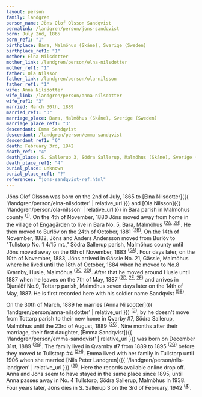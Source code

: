 ```yaml
---
layout: person
family: landgren
person_name: Jöns Olof Olsson Sandqvist
permalink: /landgren/person/jons-sandqvist
born: July 2nd, 1865
born_ref1: "1"
birthplace: Bara, Malmöhus (Skåne), Sverige (Sweden)
birthplace_ref1: "1"
mother: Elna Nilsdotter
mother_link: /landgren/person/elna-nilsdotter
mother_ref1: "1"
father: Ola Nilsson
father_link: /landgren/person/ola-nilsson
father_ref1: "1"
wife: Anna Nilsdotter
wife_link: /landgren/person/anna-nilsdotter
wife_ref1: "3"
married: March 30th, 1889
married_ref1: "3"
marriage_place: Bara, Malmöhus (Skåne), Sverige (Sweden)
marriage_place_ref1: "3"
descendant: Emma Sandqvist
descendant: /landgren/person/emma-sandqvist
descendant_ref1: "6"
death: February 3rd, 1942
death_ref1: "4"
death_place: S. Sallerup 3, Södra Sallerup, Malmöhus (Skåne), Sverige (Sweden)
death_place_ref1: "4"
burial_place: unknown
burial_place_ref1: "?"
references: "jons-sandqvist-ref.html"
---
```


Jöns Olof Olsson was born on the 2nd of July, 1865 to [Elna Nilsdotter]({{ '/landgren/person/elna-nilsdotter' | relative_url }}) and [Ola Nilsson]({{ '/landgren/person/ola-nilsson' | relative_url }}) in Bara parish in Malmöhus county <sup>([1](#1))</sup>. On the 4th of November, 1880 Jöns moved away from home in the village of Engagården to live in Bara No. 5, Bara, Malmöhus <sup>([2A](#2A), [2B](#2B))</sup>. He then moved to Burlöv on the 24th of October, 1881 <sup>([2B](#2B))</sup>. On the 14th of November, 1882, Jöns and Anders Andersson moved from Burlöv to "Tullstorp No. 1 4/15 mt.," Södra Sallerup parish, Malmöhus county until Jöns moved away on the 6th of November, 1883  <sup>([5A](#5A))</sup>. Four days later, on the 10th of November, 1883, Jöns arrived in Gässie No. 21, Gässie, Malmöhus where he lived until the 18th of October, 1884 when he moved to No.8 Kvarnby, Husie, Malmöhus  <sup>([2C](#2C), [2D](#2D))</sup>. After that he moved around Husie until 1887 when he leaves on the 7th of May, 1887 <sup>([2D](#2D), [2E](#2E), [2F](#2F))</sup> and arrives in Djurslöf No.9, Tottarp parish, Malmöhus seven days later on the 14th of May, 1887. He is first recorded here with his soldier name Sandqvist <sup>([5B](#5B))</sup>.

On the 30th of March, 1889 he marries [Anna Nilsdotter]({{ 'landgren/person/anna-nilsdotter' | relative_url }}) <sup>([3](#3))</sup>, by he doesn't move from Tottarp parish to their new home in Qvarby #7, Södra Sallerup, Malmöhus until the 23rd of August, 1889 <sup>([2G](#2G))</sup>. Nine months after their marriage, their first daughter, [Emma Sandqvist]({{ '/landgren/person/emma-sandqvist' | relative_url }}) was born on December 31st, 1889 <sup>([2G](#2G))</sup>. The family lived in Qvarnby #7 from 1889 to 1895 <sup>([2G](#2G))</sup> before they moved to Tullstorp #4 <sup>([2H](#2H))</sup>. Emma lived with her family in Tullstorp until 1906 when she married [Nils Peter Landgren]({{ '/landgren/person/nils-landgren' | relative_url }}) <sup>([2I](#2I))</sup>. Here the records available online drop off. Anna and Jöns seem to have stayed in the same place since 1895, until Anna passes away in No. 4 Tullstorp, Södra Sallerup, Malmöhus in 1938. Four years later, Jöns dies in S. Sallerup 3 on the 3rd of February, 1942 <sup>([4](#4))</sup>.
